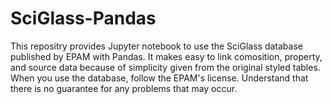 # SciGlass-Pandas

This repositry provides Jupyter notebook to use the SciGlass database published by EPAM with Pandas. It makes easy to link comosition, property, and source data because of simplicity given from the original styled tables. When you use the database, follow the EPAM's license. Understand that there is no guarantee for any problems that may occur.
